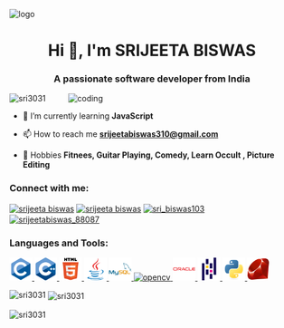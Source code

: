 ![logo](https://github.com/SRI3031/SRI3031/commit/ecf5439dc72ac0042989b00d84dcec2dd0387e22#diff-780b36315897b0b778e2ee6bcb1191efe19023a4f98ffba158ef1e49dcb7890e)
<h1 align="center">Hi 👋, I'm SRIJEETA BISWAS</h1>
<h3 align="center">A passionate software developer from India</h3>

<img align="right" alt="coding" width="400" src="https://i0.wp.com/www.sciencenews.org/wp-content/uploads/2023/04/040823_chatgpt_feat.gif">

<p align="left"> <img src="https://komarev.com/ghpvc/?username=sri3031&label=Profile%20views&color=0e75b6&style=flat" alt="sri3031" /> </p>

- 🌱 I’m currently learning **JavaScript**

- 📫 How to reach me **srijeetabiswas310@gmail.com**

- 🌟 Hobbies **Fitnees, Guitar Playing, Comedy, Learn Occult , Picture Editing**

<h3 align="left">Connect with me:</h3>
<p align="left">
<a href="https://linkedin.com/in/srijeeta biswas" target="blank"><img align="center" src="https://raw.githubusercontent.com/rahuldkjain/github-profile-readme-generator/master/src/images/icons/Social/linked-in-alt.svg" alt="srijeeta biswas" height="30" width="40" /></a>
<a href="https://fb.com/srijeeta biswas" target="blank"><img align="center" src="https://raw.githubusercontent.com/rahuldkjain/github-profile-readme-generator/master/src/images/icons/Social/facebook.svg" alt="srijeeta biswas" height="30" width="40" /></a>
<a href="https://instagram.com/sri_biswas103" target="blank"><img align="center" src="https://raw.githubusercontent.com/rahuldkjain/github-profile-readme-generator/master/src/images/icons/Social/instagram.svg" alt="sri_biswas103" height="30" width="40" /></a>
<a href="https://discord.gg/srijeetabiswas_88087" target="blank"><img align="center" src="https://raw.githubusercontent.com/rahuldkjain/github-profile-readme-generator/master/src/images/icons/Social/discord.svg" alt="srijeetabiswas_88087" height="30" width="40" /></a>
</p>

<h3 align="left">Languages and Tools:</h3>
<p align="left"> <a href="https://www.cprogramming.com/" target="_blank" rel="noreferrer"> <img src="https://raw.githubusercontent.com/devicons/devicon/master/icons/c/c-original.svg" alt="c" width="40" height="40"/> </a> <a href="https://www.w3schools.com/cpp/" target="_blank" rel="noreferrer"> <img src="https://raw.githubusercontent.com/devicons/devicon/master/icons/cplusplus/cplusplus-original.svg" alt="cplusplus" width="40" height="40"/> </a> <a href="https://www.w3.org/html/" target="_blank" rel="noreferrer"> <img src="https://raw.githubusercontent.com/devicons/devicon/master/icons/html5/html5-original-wordmark.svg" alt="html5" width="40" height="40"/> </a> <a href="https://www.java.com" target="_blank" rel="noreferrer"> <img src="https://raw.githubusercontent.com/devicons/devicon/master/icons/java/java-original.svg" alt="java" width="40" height="40"/> </a> <a href="https://www.mysql.com/" target="_blank" rel="noreferrer"> <img src="https://raw.githubusercontent.com/devicons/devicon/master/icons/mysql/mysql-original-wordmark.svg" alt="mysql" width="40" height="40"/> </a> <a href="https://opencv.org/" target="_blank" rel="noreferrer"> <img src="https://www.vectorlogo.zone/logos/opencv/opencv-icon.svg" alt="opencv" width="40" height="40"/> </a> <a href="https://www.oracle.com/" target="_blank" rel="noreferrer"> <img src="https://raw.githubusercontent.com/devicons/devicon/master/icons/oracle/oracle-original.svg" alt="oracle" width="40" height="40"/> </a> <a href="https://pandas.pydata.org/" target="_blank" rel="noreferrer"> <img src="https://raw.githubusercontent.com/devicons/devicon/2ae2a900d2f041da66e950e4d48052658d850630/icons/pandas/pandas-original.svg" alt="pandas" width="40" height="40"/> </a> <a href="https://www.python.org" target="_blank" rel="noreferrer"> <img src="https://raw.githubusercontent.com/devicons/devicon/master/icons/python/python-original.svg" alt="python" width="40" height="40"/> </a> <a href="https://www.ruby-lang.org/en/" target="_blank" rel="noreferrer"> <img src="https://raw.githubusercontent.com/devicons/devicon/master/icons/ruby/ruby-original.svg" alt="ruby" width="40" height="40"/> </a> </p>

<p><img align="left" src="https://github-readme-stats.vercel.app/api/top-langs?username=sri3031&show_icons=true&locale=en&layout=compact" alt="sri3031" /></p>

<p>&nbsp;<img align="center" src="https://github-readme-stats.vercel.app/api?username=sri3031&show_icons=true&locale=en" alt="sri3031" /></p>

<p><img align="center" src="https://github-readme-streak-stats.herokuapp.com/?user=sri3031&" alt="sri3031" /></p>
